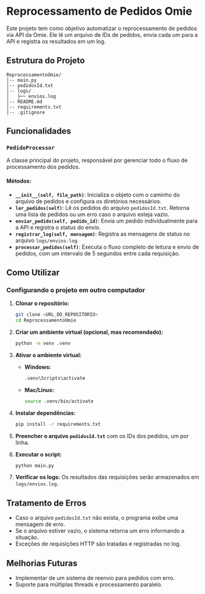 # Reprocessamento de Pedidos Omie

Este projeto tem como objetivo automatizar o reprocessamento de pedidos via API da Omie. Ele lê um arquivo de IDs de pedidos, envia cada um para a API e registra os resultados em um log.

## Estrutura do Projeto

```
ReprocessamentoOmie/
│-- main.py
│-- pedidosId.txt
│-- logs/
│   ├── envios.log
│-- README.md
│-- requirements.txt
│-- .gitignore
```

## Funcionalidades

### `PedidoProcessor`
A classe principal do projeto, responsável por gerenciar todo o fluxo de processamento dos pedidos.

#### Métodos:
- **`__init__(self, file_path)`**: Inicializa o objeto com o caminho do arquivo de pedidos e configura os diretórios necessários.
- **`ler_pedidos(self)`**: Lê os pedidos do arquivo `pedidosId.txt`. Retorna uma lista de pedidos ou um erro caso o arquivo esteja vazio.
- **`enviar_pedido(self, pedido_id)`**: Envia um pedido individualmente para a API e registra o status do envio.
- **`registrar_log(self, mensagem)`**: Registra as mensagens de status no arquivo `logs/envios.log`.
- **`processar_pedidos(self)`**: Executa o fluxo completo de leitura e envio de pedidos, com um intervalo de 5 segundos entre cada requisição.

## Como Utilizar

### **Configurando o projeto em outro computador**

1. **Clonar o repositório:**
   ```sh
   git clone <URL_DO_REPOSITORIO>
   cd ReprocessamentoOmie
   ```

2. **Criar um ambiente virtual (opcional, mas recomendado):**
   ```sh
   python -m venv .venv
   ```

3. **Ativar o ambiente virtual:**
   - **Windows:**
     ```sh
     .venv\Scripts\activate
     ```
   - **Mac/Linux:**
     ```sh
     source .venv/bin/activate
     ```

4. **Instalar dependências:**
   ```sh
   pip install -r requirements.txt
   ```

5. **Preencher o arquivo `pedidosId.txt`** com os IDs dos pedidos, um por linha.

6. **Executar o script:**
   ```sh
   python main.py
   ```

7. **Verificar os logs:** Os resultados das requisições serão armazenados em `logs/envios.log`.

## Tratamento de Erros

- Caso o arquivo `pedidosId.txt` não exista, o programa exibe uma mensagem de erro.
- Se o arquivo estiver vazio, o sistema retorna um erro informando a situação.
- Exceções de requisições HTTP são tratadas e registradas no log.

## Melhorias Futuras
- Implementar de um sistema de reenvio para pedidos com erro.
- Suporte para múltiplas threads e processamento paralelo.

